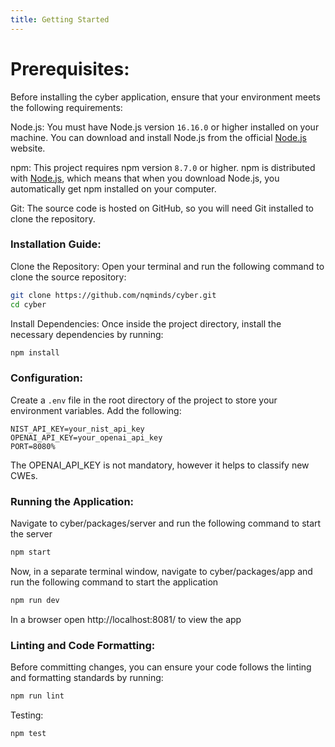 ```yaml
---
title: Getting Started
---
```

# Prerequisites:

Before installing the cyber application, ensure that your environment meets the following requirements:

Node.js: You must have Node.js version `16.16.0` or higher installed on your machine. You can download and install Node.js from the official [Node.js](https://nodejs.org/en/download) website.

npm: This project requires npm version `8.7.0` or higher. npm is distributed with [Node.js](https://nodejs.org/en/download), which means that when you download Node.js, you automatically get npm installed on your computer.

Git: The source code is hosted on GitHub, so you will need Git installed to clone the repository.

### Installation Guide:

Clone the Repository:
Open your terminal and run the following command to clone the source repository:

```sh
git clone https://github.com/nqminds/cyber.git
cd cyber
```

Install Dependencies:
Once inside the project directory, install the necessary dependencies by running:

```sh
npm install
```

### Configuration:

Create a `.env` file in the root directory of the project to store your environment variables. 
Add the following:

```env
NIST_API_KEY=your_nist_api_key
OPENAI_API_KEY=your_openai_api_key
PORT=8080%
```
The OPENAI_API_KEY is not mandatory, however it helps to classify new CWEs.

### Running the Application:
Navigate to cyber/packages/server and run the following command to start the server
```sh
npm start
```

Now, in a separate terminal window, navigate to cyber/packages/app and run the following command to start the application
```sh
npm run dev
```
In a browser open http://localhost:8081/ to view the app

### Linting and Code Formatting:
Before committing changes, you can ensure your code follows the linting and formatting standards by running:

```sh
npm run lint
```

Testing:

```sh
npm test
```